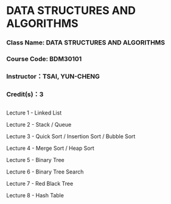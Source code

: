 # DATA STRUCTURES AND ALGORITHMS

### Class Name: DATA STRUCTURES AND ALGORITHMS
### Course Code: BDM30101
### Instructor：TSAI, YUN-CHENG
### Credit(s)：3  
##   
Lecture 1 - Linked List

Lecture 2 - Stack / Queue

Lecture 3 - Quick Sort / Insertion Sort / Bubble Sort

Lecture 4 - Merge Sort / Heap Sort

Lecture 5 - Binary Tree

Lecture 6 - Binary Tree Search

Lecture 7 - Red Black Tree 

Lecture 8 - Hash Table
